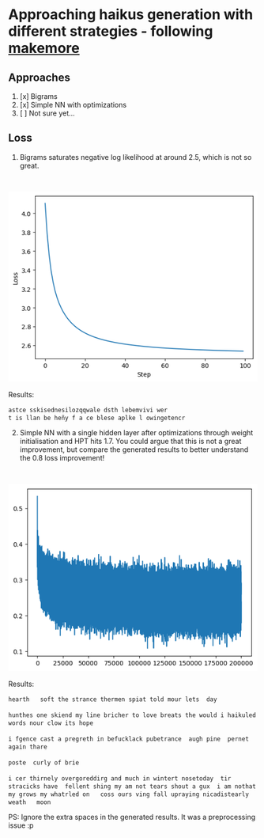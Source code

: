 # Approaching haikus generation with different strategies - following [makemore](https://github.com/karpathy/makemore)

## Approaches
1. [x] Bigrams
2. [x] Simple NN with optimizations
3. [ ] Not sure yet...

## Loss
1. Bigrams saturates negative log likelihood at around 2.5, which is not so great.
<br/>

![bigramloss.png](./assets/bigramloss.png)

Results:
```
astce sskisednesilozqqwale dsth lebemvivi wer 
t is llan be heñy f a ce blese aplke l owingetencr

```

2. Simple NN with a single hidden layer after optimizations through weight initialisation and HPT hits 1.7. You could argue that this is not a great improvement, but compare the generated results to better understand the 0.8 loss improvement!
<br/>

![mlploss.png](./assets/mlploss.png)

Results:
```
hearth   soft the strance thermen spiat told mour lets  day 

hunthes one skiend my line bricher to love breats the would i haikuled words nour clow its hope 

i fgence cast a pregreth in befucklack pubetrance  augh pine  pernet again thare 

poste  curly of brie 

i cer thirnely overgoreddirg and much in wintert nosetoday  tir stracicks have  fellent shing my am not tears shout a gux  i am nothat  my grows my whatrled on   coss ours ving fall upraying nicadistearly weath   moon 
```

PS: Ignore the extra spaces in the generated results. It was a preprocessing issue :p